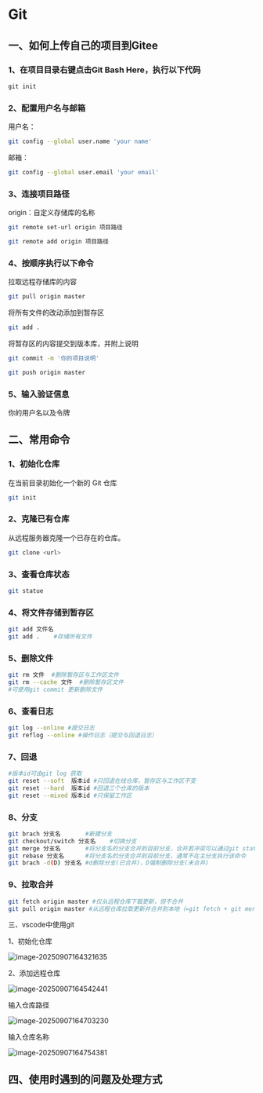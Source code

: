 # Git

## 一、如何上传自己的项目到Gitee

### 1、在项目目录右键点击Git Bash Here，执行以下代码

```powershell
git init
```

### 2、配置用户名与邮箱

用户名：

```bash
git config --global user.name 'your name' 
```

邮箱：

```bash
git config --global user.email 'your email'
```

### 3、连接项目路径

origin：自定义存储库的名称

```bash
git remote set-url origin 项目路径
```

```bash
git remote add origin 项目路径
```

### 4、按顺序执行以下命令

拉取远程存储库的内容

```bash
git pull origin master
```

将所有文件的改动添加到暂存区

```bash
git add .
```

将暂存区的内容提交到版本库，并附上说明

```bash
git commit -m '你的项目说明'
```

```bash
git push origin master
```

### 5、输入验证信息

你的用户名以及令牌

## 二、常用命令

### 1、初始化仓库

在当前目录初始化一个新的 Git 仓库

```bash
git init
```

### 2、克隆已有仓库

从远程服务器克隆一个已存在的仓库。

```bash
git clone <url>
```

### 3、查看仓库状态

```bash
git statue
```

### 4、将文件存储到暂存区

```bash
git add 文件名
git add .    #存储所有文件
```

### 5、删除文件

```bash
git rm 文件  #删除暂存区与工作区文件
git rm --cache 文件  #删除暂存区文件
#可使用git commit 更新删除文件
```

### 6、查看日志

```bash
git log --online #提交日志
git reflog --online #操作日志（提交与回退日志）
```

### 7、回退

```bash
#版本id可由git log 获取
git reset --soft  版本id #只回退在线仓库，暂存区与工作区不变
git reset --hard  版本id #回退三个仓库的版本 
git reset --mixed 版本id #只保留工作区
```

### 8、分支

```bash
git brach 分支名       #新建分支
git checkout/switch 分支名    #切换分支
git merge 分支名       #将分支名的分支合并到目前分支，合并若冲突可以通过git statue和git diff定位冲突内容
git rebase 分支名      #将分支名的分支合并到目前分支，通常不在主分支执行该命令
git brach -d(D) 分支名 #d删除分支(已合并)，D强制删除分支(未合并)
```

### 9、拉取合并

```bash
git fetch origin master #仅从远程仓库下载更新，但不合并
git pull origin master #从远程仓库拉取更新并合并到本地（=git fetch + git merge）。
```



三、vscode中使用git

1、初始化仓库

![image-20250907164321635](C:\Users\CXQ\AppData\Roaming\Typora\typora-user-images\image-20250907164321635.png)

2、添加远程仓库

![image-20250907164542441](C:\Users\CXQ\AppData\Roaming\Typora\typora-user-images\image-20250907164542441.png)

输入仓库路径

![image-20250907164703230](C:\Users\CXQ\AppData\Roaming\Typora\typora-user-images\image-20250907164703230.png)

输入仓库名称

![image-20250907164754381](C:\Users\CXQ\AppData\Roaming\Typora\typora-user-images\image-20250907164754381.png)

## 四、使用时遇到的问题及处理方式

